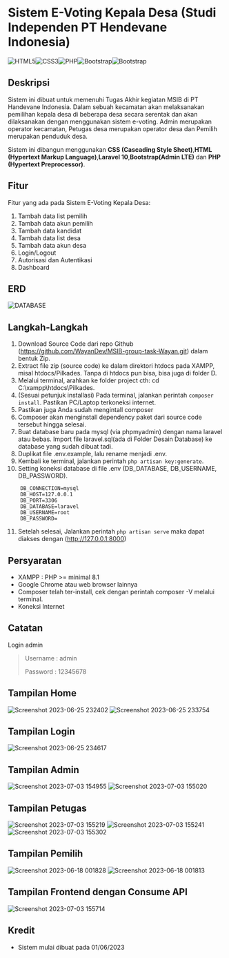 # Sistem E-Voting Kepala Desa (Studi Independen PT Hendevane Indonesia)

<img alt="HTML5" src="https://img.shields.io/badge/html5%20-%23E34F26.svg?&style=for-the-badge&logo=html5&logoColor=white"><img alt="CSS3" src="https://img.shields.io/badge/css3%20-%231572B6.svg?&style=for-the-badge&logo=css3&logoColor=white"><img alt="PHP" src="https://img.shields.io/badge/php-%23777BB4.svg?&style=for-the-badge&logo=php&logoColor=white"><img alt="Bootstrap" src="https://img.shields.io/badge/Bootstrap-563D7C?style=for-the-badge&logo=bootstrap&logoColor=white"><img alt="Bootstrap" src="https://img.shields.io/badge/Laravel-FF2D20?style=for-the-badge&logo=laravel&logoColor=white">

## Deskripsi

Sistem ini dibuat untuk memenuhi Tugas Akhir kegiatan MSIB di PT Handevane Indonesia. Dalam sebuah kecamatan akan melaksanakan pemilihan kepala desa di beberapa desa secara serentak dan akan dilaksanakan dengan menggunakan sistem e-voting. Admin merupakan operator kecamatan, Petugas desa merupakan operator desa dan Pemilih merupakan penduduk desa.

Sistem ini dibangun menggunakan **CSS (Cascading Style Sheet)**,**HTML (Hypertext Markup Language)**,**Laravel 10**,**Bootstrap(Admin LTE)** dan **PHP (Hypertext Preprocessor)**.

## Fitur

Fitur yang ada pada Sistem E-Voting Kepala Desa:

1. Tambah data list pemilih
2. Tambah data akun pemilih
3. Tambah data kandidat
4. Tambah data list desa
5. Tambah data akun desa
6. Login/Logout
7. Autorisasi dan Autentikasi
8. Dashboard

## ERD
![DATABASE](https://github.com/abduromanov2020/MSIB-group-task/assets/113874200/d7a876a4-73cd-4507-9b0c-08cbfe04c3d9)



## Langkah-Langkah

1. Download Source Code dari repo Github (https://github.com/WayanDev/MSIB-group-task-Wayan.git) dalam bentuk Zip.
2. Extract file zip (source code) ke dalam direktori htdocs pada XAMPP, misal htdocs/Pilkades. Tanpa di htdocs pun bisa, bisa juga di folder D.
3. Melalui terminal, arahkan ke folder project cth: cd C:\xampp\htdocs\Pilkades.
4. (Sesuai petunjuk installasi) Pada terminal, jalankan perintah ```composer install```. Pastikan PC/Laptop terkoneksi internet.
5. Pastikan juga Anda sudah mengintall composer
6. Composer akan menginstall dependency paket dari source code tersebut hingga selesai.
7. Buat database baru pada mysql (via phpmyadmin) dengan nama laravel atau bebas. Import file laravel.sql(ada di Folder Desain Database) ke database yang sudah dibuat tadi.
8. Duplikat file .env.example, lalu rename menjadi .env.
9. Kembali ke terminal, jalankan perintah ```php artisan key:generate```.
10. Setting koneksi database di file .env (DB_DATABASE, DB_USERNAME, DB_PASSWORD).
 ```
     DB_CONNECTION=mysql 
     DB_HOST=127.0.0.1 
     DB_PORT=3306 
     DB_DATABASE=laravel 
     DB_USERNAME=root 
     DB_PASSWORD= 
 ```
11. Setelah selesai, Jalankan perintah ```php artisan serve``` maka dapat diakses dengan (http://127.0.0.1:8000)

## Persyaratan

-   XAMPP : PHP >= minimal 8.1
-   Google Chrome atau web browser lainnya
-   Composer telah ter-install, cek dengan perintah composer -V melalui terminal.
-   Koneksi Internet

## Catatan

Login admin

> Username : admin
> 
> Password : 12345678

## Tampilan Home 
![Screenshot 2023-06-25 232402](https://github.com/WayanDev/MSIB-group-task-Wayan/assets/113874200/5cc2b29e-3a78-4ccc-8fff-08e88f33da83)
![Screenshot 2023-06-25 233754](https://github.com/WayanDev/MSIB-group-task-Wayan/assets/113874200/4af1ac72-776b-4a45-a14b-8cb5e21a06b7)

## Tampilan Login
![Screenshot 2023-06-25 234617](https://github.com/WayanDev/MSIB-group-task-Wayan/assets/113874200/b835028b-7388-4450-8f44-d6fd3af85883)

## Tampilan Admin
![Screenshot 2023-07-03 154955](https://github.com/WayanDev/MSIB-group-task-Wayan/assets/113874200/ca701798-f562-4302-b83e-8b11d69f1cd1)
![Screenshot 2023-07-03 155020](https://github.com/WayanDev/MSIB-group-task-Wayan/assets/113874200/cfd1745d-afa3-4085-9049-01c19f1b6be8)

## Tampilan Petugas
![Screenshot 2023-07-03 155219](https://github.com/WayanDev/MSIB-group-task-Wayan/assets/113874200/e723acda-cfe4-4698-899f-ed41d12d1c94)
![Screenshot 2023-07-03 155241](https://github.com/WayanDev/MSIB-group-task-Wayan/assets/113874200/8f8d72e8-621e-4510-87be-f75b4dbd1f7f)
![Screenshot 2023-07-03 155302](https://github.com/WayanDev/MSIB-group-task-Wayan/assets/113874200/4ac11b96-f0c9-4246-a27c-8bf6cf13fdee)


## Tampilan Pemilih
![Screenshot 2023-06-18 001828](https://github.com/abduromanov2020/MSIB-group-task/assets/113874200/cd84920b-b14e-4f38-ae3c-d19ba1974c3b)
![Screenshot 2023-06-18 001813](https://github.com/abduromanov2020/MSIB-group-task/assets/113874200/8cf07304-db58-4756-a8c0-d02356919307)

## Tampilan Frontend dengan Consume API
![Screenshot 2023-07-03 155714](https://github.com/WayanDev/MSIB-group-task-Wayan/assets/113874200/d516830a-ab0a-468f-93ae-677140163de7)

## Kredit
-   Sistem mulai dibuat pada 01/06/2023
